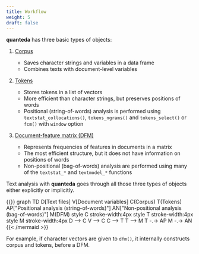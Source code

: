 ```yaml
---
title: Workflow
weight: 5
draft: false
---
```


**quanteda** has three basic types of objects:

1.  [Corpus](basic-operations/corpus)
    
    * Saves character strings and variables in a data frame
    * Combines texts with document-level variables

2.  [Tokens](basic-operations/tokens)
    
    * Stores tokens in a list of vectors
    * More efficient than character strings, but preserves positions of words 
    * Positional (string-of-words) analysis is performed using `textstat_collocations()`, `tokens_ngrams()` and `tokens_select()` or `fcm()` with `window` option

3.  [Document-feature matrix (DFM)](basic-operations/dfm)

    * Represents frequencies of features in documents in a matrix
    * The most efficient structure, but it does not have information on positions of words 
    * Non-positional (bag-of-words) analysis are performed using many of the `textstat_*` and `textmodel_*` functions 

Text analysis with **quanteda** goes through all those three types of objects either explicitly or implicitly.

{{<mermaid align="left">}}
    graph TD
    D[Text files]
    V[Document variables]
    C(Corpus)
    T(Tokens)
    AP["Positional analysis (string-of-words)"]
    AN["Non-positional analysis (bag-of-words)"]
    M(DFM)
    style C stroke-width:4px
    style T stroke-width:4px
    style M stroke-width:4px
    D --> C
    V --> C 
    C --> T 
    T --> M
    T -.-> AP
    M -.-> AN
{{< /mermaid >}}

For example, if character vectors are given to `dfm()`, it internally constructs corpus and tokens, before a DFM. 
